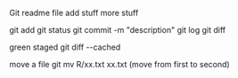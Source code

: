 Git readme file
add stuff
more stuff

git add
git status
git commit -m "description"
git log
git diff

green staged
git diff --cached

move a file
git mv R/xx.txt xx.txt (move from first to second)


 